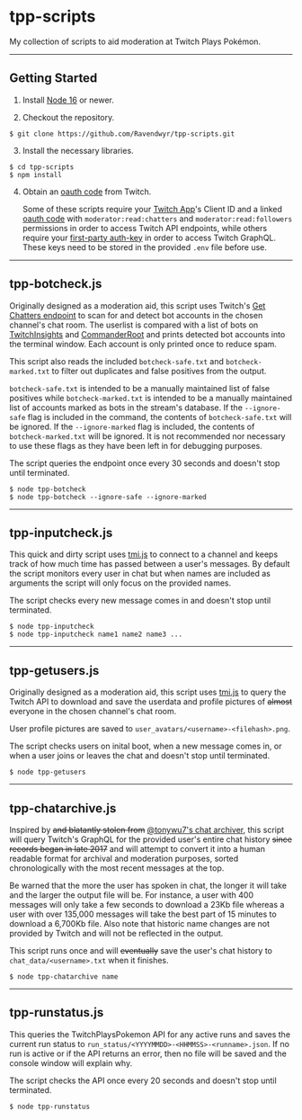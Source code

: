 # tpp-scripts
My collection of scripts to aid moderation at Twitch Plays Pokémon.

***

## Getting Started

1. Install [Node 16](https://nodejs.org/dist/latest-v16.x/) or newer.

2. Checkout the repository.

```
$ git clone https://github.com/Ravendwyr/tpp-scripts.git
```

3. Install the necessary libraries.

```
$ cd tpp-scripts
$ npm install
```

4. Obtain an [oauth code](https://twitchtokengenerator.com/quick/ydwqNyIzGq) from Twitch.

    Some of these scripts require your [Twitch App](https://dev.twitch.tv/console/apps)'s Client ID and a linked [oauth code](https://twitchtokengenerator.com) with `moderator:read:chatters` and `moderator:read:followers` permissions in order to access Twitch API endpoints, while others require your [first-party auth-key](chrome://settings/cookies/detail?site=twitch.tv) in order to access Twitch GraphQL.  These keys need to be stored in the provided `.env` file before use.

***

## tpp-botcheck.js

Originally designed as a moderation aid, this script uses Twitch's [Get Chatters endpoint](https://dev.twitch.tv/docs/api/reference/#get-chatters) to scan for and detect bot accounts in the chosen channel's chat room.  The userlist is compared with a list of bots on [TwitchInsights](https://twitchinsights.net/bots) and [CommanderRoot](https://twitch-tools.rootonline.de/blocklist_manager.php) and prints detected bot accounts into the terminal window.  Each account is only printed once to reduce spam.

This script also reads the included `botcheck-safe.txt` and `botcheck-marked.txt` to filter out duplicates and false positives from the output.

`botcheck-safe.txt` is intended to be a manually maintained list of false positives while `botcheck-marked.txt` is intended to be a manually maintained list of accounts marked as bots in the stream's database.  If the `--ignore-safe` flag is included in the command, the contents of `botcheck-safe.txt` will be ignored.  If the `--ignore-marked` flag is included, the contents of `botcheck-marked.txt` will be ignored.  It is not recommended nor necessary to use these flags as they have been left in for debugging purposes.

The script queries the endpoint once every 30 seconds and doesn't stop until terminated.

```
$ node tpp-botcheck
$ node tpp-botcheck --ignore-safe --ignore-marked
```

***

## tpp-inputcheck.js

This quick and dirty script uses [tmi.js](https://www.npmjs.com/package/tmi.js) to connect to a channel and keeps track of how much time has passed between a user's messages.  By default the script monitors every user in chat but when names are included as arguments the script will only focus on the provided names.

The script checks every new message comes in and doesn't stop until terminated.

```
$ node tpp-inputcheck
$ node tpp-inputcheck name1 name2 name3 ...
```

***

## tpp-getusers.js

Originally designed as a moderation aid, this script uses [tmi.js](https://www.npmjs.com/package/tmi.js) to query the Twitch API to download and save the userdata and profile pictures of ~~almost~~ everyone in the chosen channel's chat room.

User profile pictures are saved to `user_avatars/<username>-<filehash>.png`.

The script checks users on inital boot, when a new message comes in, or when a user joins or leaves the chat and doesn't stop until terminated.

```
$ node tpp-getusers
```

***

## tpp-chatarchive.js

Inspired by ~~and blatantly stolen from~~ [@tonywu7's chat archiver](https://github.com/tonywu7/doug-district-public-library/blob/master/util/chat-archiver-v0.1.js), this script will query Twitch's GraphQL for the provided user's entire chat history ~~since records began in late 2017~~ and will attempt to convert it into a human readable format for archival and moderation purposes, sorted chronologically with the most recent messages at the top.

Be warned that the more the user has spoken in chat, the longer it will take and the larger the output file will be.  For instance, a user with 400 messages will only take a few seconds to download a 23Kb file whereas a user with over 135,000 messages will take the best part of 15 minutes to download a 6,700Kb file.  Also note that historic name changes are not provided by Twitch and will not be reflected in the output.

This script runs once and will ~~eventually~~ save the user's chat history to `chat_data/<username>.txt` when it finishes.

```
$ node tpp-chatarchive name
```

***

## tpp-runstatus.js

This queries the TwitchPlaysPokemon API for any active runs and saves the current run status to `run_status/<YYYYMMDD>-<HHMMSS>-<runname>.json`.  If no run is active or if the API returns an error, then no file will be saved and the console window will explain why.

The script checks the API once every 20 seconds and doesn't stop until terminated.

```
$ node tpp-runstatus
```
